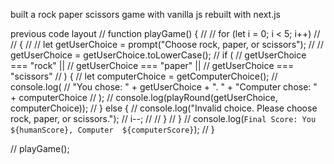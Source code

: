 built a rock paper scissors game with vanilla js
rebuilt with next.js

previous code layout
// function playGame() {
// // for (let i = 0; i < 5; i++)
// // {
// // let getUserChoice = prompt("Choose rock, paper, or scissors");
// // getUserChoice = getUserChoice.toLowerCase();
// if (
// getUserChoice === "rock" ||
// getUserChoice === "paper" ||
// getUserChoice === "scissors"
// ) {
// let computerChoice = getComputerChoice();
// console.log(
// "You chose: " + getUserChoice + ". " + "Computer chose: " + computerChoice
// );
// console.log(playRound(getUserChoice, computerChoice));
// } else {
// console.log("Invalid choice. Please choose rock, paper, or scissors.");
// i--;
// // }
// }
// console.log(`Final Score: You  ${humanScore}, Computer  ${computerScore}`);
// }

// playGame();
